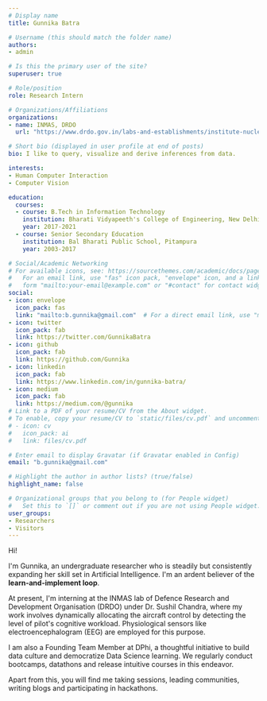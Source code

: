 ```yaml
---
# Display name
title: Gunnika Batra

# Username (this should match the folder name)
authors:
- admin

# Is this the primary user of the site?
superuser: true

# Role/position
role: Research Intern  

# Organizations/Affiliations
organizations:
- name: INMAS, DRDO
  url: "https://www.drdo.gov.in/labs-and-establishments/institute-nuclear-medicine-allied-sciences-inmas"

# Short bio (displayed in user profile at end of posts)
bio: I like to query, visualize and derive inferences from data.

interests:
- Human Computer Interaction
- Computer Vision

education:
  courses:
  - course: B.Tech in Information Technology
    institution: Bharati Vidyapeeth's College of Engineering, New Delhi (Under Guru Gobind Singh Indraprastha University)
    year: 2017-2021
  - course: Senior Secondary Education
    institution: Bal Bharati Public School, Pitampura
    year: 2003-2017

# Social/Academic Networking
# For available icons, see: https://sourcethemes.com/academic/docs/page-builder/#icons
#   For an email link, use "fas" icon pack, "envelope" icon, and a link in the
#   form "mailto:your-email@example.com" or "#contact" for contact widget.
social:
- icon: envelope
  icon_pack: fas
  link: "mailto:b.gunnika@gmail.com"  # For a direct email link, use "mailto:test@example.org".
- icon: twitter
  icon_pack: fab
  link: https://twitter.com/GunnikaBatra
- icon: github
  icon_pack: fab
  link: https://github.com/Gunnika
- icon: linkedin
  icon_pack: fab
  link: https://www.linkedin.com/in/gunnika-batra/
- icon: medium
  icon_pack: fab
  link: https://medium.com/@gunnika
# Link to a PDF of your resume/CV from the About widget.
# To enable, copy your resume/CV to `static/files/cv.pdf` and uncomment the lines below.
# - icon: cv
#   icon_pack: ai
#   link: files/cv.pdf

# Enter email to display Gravatar (if Gravatar enabled in Config)
email: "b.gunnika@gmail.com"

# Highlight the author in author lists? (true/false)
highlight_name: false

# Organizational groups that you belong to (for People widget)
#   Set this to `[]` or comment out if you are not using People widget.
user_groups:
- Researchers
- Visitors
---
```


Hi! 

I'm Gunnika, an undergraduate researcher who is steadily but consistently expanding her skill set in Artificial Intelligence. I'm an ardent believer of the **learn-and-implement loop**.

At present, I'm interning at the INMAS lab of Defence Research and Development Organisation (DRDO) under Dr. Sushil Chandra, where my work involves dynamically allocating the aircraft control by detecting the level of pilot's cognitive workload. Physiological sensors like electroencephalogram (EEG) are employed for this purpose.  

I am also a Founding Team Member at DPhi, a thoughtful initiative to build data culture and democratize Data Science learning. We regularly conduct bootcamps, datathons and release intuitive courses in this endeavor. 

Apart from this, you will find me taking sessions, leading communities, writing blogs and participating in hackathons. 
